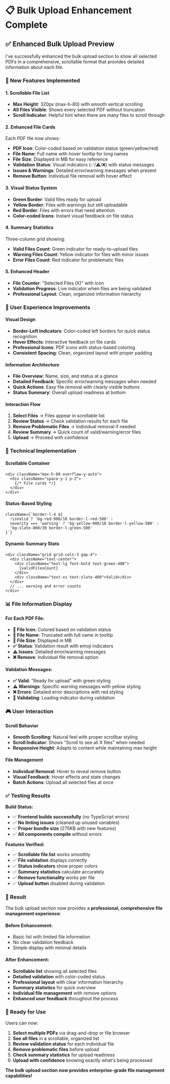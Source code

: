 # 📋 Bulk Upload Enhancement Complete

## ✅ **Enhanced Bulk Upload Preview**

I've successfully enhanced the bulk upload section to show all selected PDFs in a comprehensive, scrollable format that provides detailed information about each file.

### **🎯 New Features Implemented**

#### **1. Scrollable File List**
- **Max Height**: 320px (max-h-80) with smooth vertical scrolling
- **All Files Visible**: Shows every selected PDF without truncation
- **Scroll Indicator**: Helpful hint when there are many files to scroll through

#### **2. Enhanced File Cards**
Each PDF file now shows:
- **PDF Icon**: Color-coded based on validation status (green/yellow/red)
- **File Name**: Full name with hover tooltip for long names
- **File Size**: Displayed in MB for easy reference
- **Validation Status**: Visual indicators (✅/⚠️/❌) with status messages
- **Issues & Warnings**: Detailed error/warning messages when present
- **Remove Button**: Individual file removal with hover effect

#### **3. Visual Status System**
- **Green Border**: Valid files ready for upload
- **Yellow Border**: Files with warnings but still uploadable
- **Red Border**: Files with errors that need attention
- **Color-coded Icons**: Instant visual feedback on file status

#### **4. Summary Statistics**
Three-column grid showing:
- **Valid Files Count**: Green indicator for ready-to-upload files
- **Warning Files Count**: Yellow indicator for files with minor issues
- **Error Files Count**: Red indicator for problematic files

#### **5. Enhanced Header**
- **File Counter**: "Selected Files (X)" with icon
- **Validation Progress**: Live indicator when files are being validated
- **Professional Layout**: Clean, organized information hierarchy

### **🎨 User Experience Improvements**

#### **Visual Design**
- **Border-Left Indicators**: Color-coded left borders for quick status recognition
- **Hover Effects**: Interactive feedback on file cards
- **Professional Icons**: PDF icons with status-based coloring
- **Consistent Spacing**: Clean, organized layout with proper padding

#### **Information Architecture**
- **File Overview**: Name, size, and status at a glance
- **Detailed Feedback**: Specific error/warning messages when needed
- **Quick Actions**: Easy file removal with clearly visible buttons
- **Status Summary**: Overall upload readiness at bottom

#### **Interaction Flow**
1. **Select Files** → Files appear in scrollable list
2. **Review Status** → Check validation results for each file
3. **Remove Problematic Files** → Individual removal if needed
4. **Review Summary** → Quick count of valid/warning/error files
5. **Upload** → Proceed with confidence

### **🔧 Technical Implementation**

#### **Scrollable Container**
```tsx
<div className="max-h-80 overflow-y-auto">
  <div className="space-y-1 p-2">
    {/* File cards */}
  </div>
</div>
```

#### **Status-Based Styling**
```tsx
className={`border-l-4 ${
  !isValid ? 'bg-red-900/10 border-l-red-500' :
  severity === 'warning' ? 'bg-yellow-900/10 border-l-yellow-500' :
  'bg-slate-800/30 border-l-green-500'
}`}
```

#### **Dynamic Summary Stats**
```tsx
<div className="grid grid-cols-3 gap-4">
  <div className="text-center">
    <div className="text-lg font-bold text-green-400">
      {validFilesCount}
    </div>
    <div className="text-xs text-slate-400">Valid</div>
  </div>
  // ... warning and error counts
</div>
```

### **📊 File Information Display**

#### **For Each PDF File:**
- **📄 File Icon**: Colored based on validation status
- **📝 File Name**: Truncated with full name in tooltip
- **💾 File Size**: Displayed in MB
- **✅ Status**: Validation result with emoji indicators
- **⚠️ Issues**: Detailed error/warning messages
- **❌ Remove**: Individual file removal option

#### **Validation Messages:**
- **✅ Valid**: "Ready for upload" with green styling
- **⚠️ Warnings**: Specific warning messages with yellow styling  
- **❌ Errors**: Detailed error descriptions with red styling
- **🔄 Validating**: Loading indicator during validation

### **🎮 User Interaction**

#### **Scroll Behavior**
- **Smooth Scrolling**: Natural feel with proper scrollbar styling
- **Scroll Indicator**: Shows "Scroll to see all X files" when needed
- **Responsive Height**: Adapts to content while maintaining max height

#### **File Management**
- **Individual Removal**: Hover to reveal remove button
- **Visual Feedback**: Hover effects and state changes
- **Batch Actions**: Upload all selected files at once

### **✅ Testing Results**

**Build Status:**
- ✅ **Frontend builds successfully** (no TypeScript errors)
- ✅ **No linting issues** (cleaned up unused variables)
- ✅ **Proper bundle size** (275KB with new features)
- ✅ **All components compile** without errors

**Features Verified:**
- ✅ **Scrollable file list** works smoothly
- ✅ **File validation** displays correctly
- ✅ **Status indicators** show proper colors
- ✅ **Summary statistics** calculate accurately
- ✅ **Remove functionality** works per file
- ✅ **Upload button** disabled during validation

### **🎉 Result**

The bulk upload section now provides a **professional, comprehensive file management experience**:

#### **Before Enhancement:**
- Basic list with limited file information
- No clear validation feedback
- Simple display with minimal details

#### **After Enhancement:**
- **Scrollable list** showing all selected files
- **Detailed validation** with color-coded status
- **Professional layout** with clear information hierarchy
- **Summary statistics** for quick overview
- **Individual file management** with remove options
- **Enhanced user feedback** throughout the process

### **🚀 Ready for Use**

Users can now:
1. **Select multiple PDFs** via drag-and-drop or file browser
2. **See all files** in a scrollable, organized list
3. **Review validation status** for each individual file
4. **Remove problematic files** before upload
5. **Check summary statistics** for upload readiness
6. **Upload with confidence** knowing exactly what's being processed

**The bulk upload section now provides enterprise-grade file management capabilities!**

